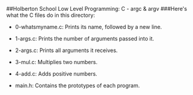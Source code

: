 ##Holberton School Low Level Programming: C - argc & argv
###Here's what the C files do in this directory:
- 0-whatsmyname.c: Prints its name, followed by a new line.

- 1-args.c: Prints the number of arguments passed into it.

- 2-args.c: Prints all arguments it receives.

- 3-mul.c: Multiplies two numbers.

- 4-add.c: Adds positive numbers.

- main.h: Contains the prototypes of each program.
